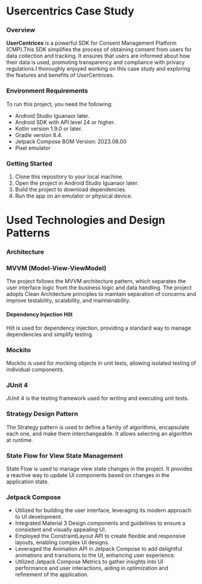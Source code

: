 # Usercentrics Case Study

### Overview

**UserCentrices** is a powerful SDK for Consent Management Platform (CMP).This SDK simplifies the process of obtaining consent from users for data collection and tracking. It ensures that users are informed about how their data is used, promoting transparency and compliance with privacy regulations.I thoroughly enjoyed working on this case study and exploring the features and benefits of UserCentrices.

### Environment Requirements

To run this project, you need the following:

- Android Studio Iguanaor later.
- Android SDK with API level 24 or higher.
- Kotlin version 1.9.0 or later.
- Gradle version 8.4.
- Jetpack Compose BOM Version: 2023.08.00
- Pixel emulator

### Getting Started

1. Clone this repository to your local machine.
2. Open the project in Android Studio Iguanaor later.
3. Build the project to download dependencies.
4. Run the app on an emulator or physical device.

# Used Technologies and Design Patterns

### Architecture
### MVVM (Model-View-ViewModel)
The project follows the MVVM architecture pattern, which separates the user interface logic from the business logic and data handling.
The project adopts Clean Architecture principles to maintain separation of concerns and improve testability, scalability, and maintainability.

#### Dependency Injection Hilt
Hilt is used for dependency injection, providing a standard way to manage dependencies and simplify testing.

### Mockito
Mockito is used for mocking objects in unit tests, allowing isolated testing of individual components.

### JUnit 4
JUnit 4 is the testing framework used for writing and executing unit tests.

### Strategy Design Pattern
The Strategy pattern is used to define a family of algorithms, encapsulate each one, and make them interchangeable. It allows selecting an algorithm at runtime.

### State Flow for View State Management
State Flow is used to manage view state changes in the project. It provides a reactive way to update UI components based on changes in the application state.

### Jetpack Compose
- Utilized for building the user interface, leveraging its modern approach to UI development.
- Integrated Material 3 Design components and guidelines to ensure a consistent and visually appealing UI.
- Employed the ConstraintLayout API to create flexible and responsive layouts, enabling complex UI designs.
- Leveraged the Animation API in Jetpack Compose to add delightful animations and transitions to the UI, enhancing user experience.
- Utilized Jetpack Compose Metrics to gather insights into UI performance and user interactions, aiding in optimization and refinement of the application.
